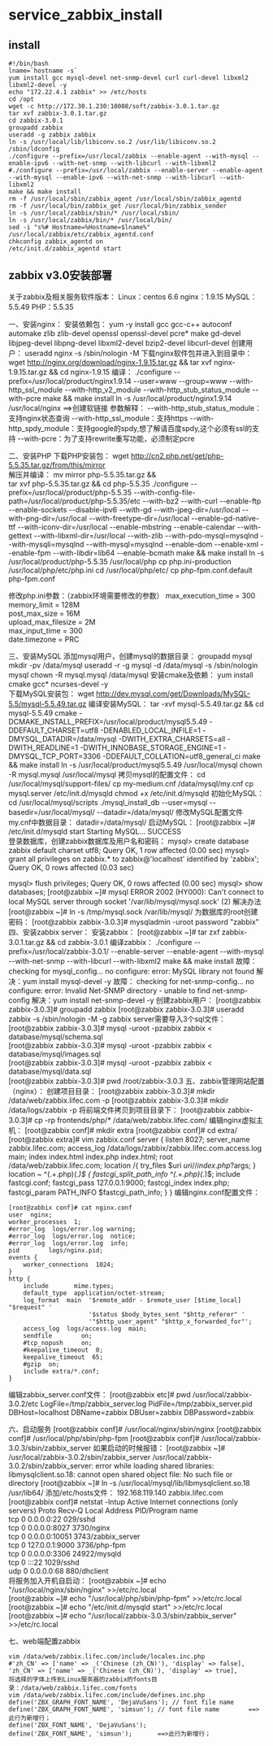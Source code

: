 # service_zabbix_install

## install

```shell
#!/bin/bash
lname=`hostname -s`
yum install gcc mysql-devel net-snmp-devel curl curl-devel libxml2 libxml2-devel -y
echo "172.22.4.1 zabbix" >> /etc/hosts
cd /opt
wget -c http://172.30.1.230:10008/soft/zabbix-3.0.1.tar.gz
tar xvf zabbix-3.0.1.tar.gz
cd zabbix-3.0.1
groupadd zabbix
useradd -g zabbix zabbix
ln -s /usr/local/lib/libiconv.so.2 /usr/lib/libiconv.so.2
/sbin/ldconfig
./configure --prefix=/usr/local/zabbix --enable-agent --with-mysql --enable-ipv6 --with-net-snmp --with-libcurl --with-libxml2
#./configure --prefix=/usr/local/zabbix --enable-server --enable-agent --with-mysql --enable-ipv6 --with-net-snmp --with-libcurl --with-libxml2
make && make install
rm -f /usr/local/sbin/zabbix_agent /usr/local/sbin/zabbix_agentd  
rm -f /usr/local/bin/zabbix_get /usr/local/bin/zabbix_sender  
ln -s /usr/local/zabbix/sbin/* /usr/local/sbin/
ln -s /usr/local/zabbix/bin/* /usr/local/bin/
sed -i "s%# Hostname=%Hostname=$lname%" /usr/local/zabbix/etc/zabbix_agentd.conf
chkconfig zabbix_agentd on
/etc/init.d/zabbix_agentd start
```

## zabbix v3.0安装部署

关于zabbix及相关服务软件版本：
Linux：centos 6.6
nginx：1.9.15
MySQL：5.5.49
PHP：5.5.35  

一、安装nginx：
安装依赖包：
yum -y install gcc gcc-c++ autoconf automake zlib zlib-devel openssl openssl-devel pcre* make gd-devel libjpeg-devel libpng-devel libxml2-devel bzip2-devel libcurl-devel
创建用户：
useradd nginx -s /sbin/nologin -M
下载nginx软件包并进入到目录中：
wget <http://nginx.org/download/nginx-1.9.15.tar.gz> && tar xvf nginx-1.9.15.tar.gz && cd nginx-1.9.15
 编译：
./configure --prefix=/usr/local/product/nginx1.9.14 --user=www --group=www --with-http_ssl_module --with-http_v2_module --with-http_stub_status_module --with-pcre
make && make install
ln -s /usr/local/product/nginx1.9.14 /usr/local/nginx    ==>创建软链接
参数解释：
--with-http_stub_status_module：支持nginx状态查询
--with-http_ssl_module：支持https
--with-http_spdy_module：支持google的spdy,想了解请百度spdy,这个必须有ssl的支持
--with-pcre：为了支持rewrite重写功能，必须制定pcre

二、安装PHP
下载PHP安装包：
wget <http://cn2.php.net/get/php-5.5.35.tar.gz/from/this/mirror>  
解压并编译：
mv mirror php-5.5.35.tar.gz &&  
tar xvf php-5.5.35.tar.gz && cd php-5.5.35
./configure --prefix=/usr/local/product/php-5.5.35 --with-config-file-path=/usr/local/product/php-5.5.35/etc --with-bz2 --with-curl --enable-ftp --enable-sockets --disable-ipv6 --with-gd --with-jpeg-dir=/usr/local --with-png-dir=/usr/local --with-freetype-dir=/usr/local --enable-gd-native-ttf --with-iconv-dir=/usr/local --enable-mbstring --enable-calendar --with-gettext --with-libxml-dir=/usr/local --with-zlib --with-pdo-mysql=mysqlnd --with-mysqli=mysqlnd --with-mysql=mysqlnd --enable-dom --enable-xml --enable-fpm --with-libdir=lib64 --enable-bcmath
make && make install
ln -s /usr/local/product/php-5.5.35 /usr/local/php
cp php.ini-production /usr/local/php/etc/php.ini
cd /usr/local/php/etc/
cp php-fpm.conf.default php-fpm.conf

修改php.ini参数：（zabbix环境需要修改的参数）
max_execution_time = 300  
memory_limit = 128M  
post_max_size = 16M  
upload_max_filesize = 2M  
max_input_time = 300  
date.timezone = PRC  

三、安装MySQL
添加mysql用户，创建mysql的数据目录：
groupadd mysql
mkdir -pv /data/mysql
useradd -r -g mysql -d /data/mysql -s /sbin/nologin mysql
chown -R mysql.mysql /data/mysql
安装cmake及依赖：
yum install cmake gcc* ncurses-devel -y  
下载MySQL安装包：
wget <http://dev.mysql.com/get/Downloads/MySQL-5.5/mysql-5.5.49.tar.gz>
编译安装MySQL：
tar -xvf mysql-5.5.49.tar.gz && cd mysql-5.5.49
cmake -DCMAKE_INSTALL_PREFIX=/usr/local/product/mysql5.5.49 -DDEFAULT_CHARSET=utf8 -DENABLED_LOCAL_INFILE=1 -DMYSQL_DATADIR=/data/mysql -DWITH_EXTRA_CHARSETS=all -DWITH_READLINE=1 -DWITH_INNOBASE_STORAGE_ENGINE=1 -DMYSQL_TCP_PORT=3306 -DDEFAULT_COLLATION=utf8_general_ci
make && make install
ln -s /usr/local/product/mysql5.5.49 /usr/local/mysql
chown -R mysql.mysql /usr/local/mysql
拷贝mysql的配置文件：
cd /usr/local/mysql/support-files/
cp my-medium.cnf /data/mysql/my.cnf
cp mysql.server /etc/init.d/mysqld
chmod +x /etc/init.d/mysqld
初始化MySQL：
cd /usr/local/mysql/scripts
./mysql_install_db --user=mysql --basedir=/usr/local/mysql/ --datadir=/data/mysql/
修改MySQL配置文件my.cnf中数据目录：
datadir=/data/mysql/
启动MySQL：
[root@zabbix ~]# /etc/init.d/mysqld start
Starting MySQL... SUCCESS  
登录数据库，创建zabbix数据库及用户名和密码：
mysql> create database zabbix default charset utf8;
Query OK, 1 row affected (0.00 sec)
mysql> grant all privileges on zabbix.* to zabbix@'localhost' identified by 'zabbix';
Query OK, 0 rows affected (0.03 sec)

mysql> flush privileges;
Query OK, 0 rows affected (0.00 sec)
mysql> show databases;
[root@zabbix ~]# mysql
ERROR 2002 (HY000): Can't connect to local MySQL server through socket '/var/lib/mysql/mysql.sock' (2)
解决办法[root@zabbix ~]# ln -s /tmp/mysql.sock /var/lib/mysql/
为数据库的root创建密码：
[root@zabbix zabbix-3.0.3]# mysqladmin -uroot password  "zabbix"
四、安装zabbix server：
安装zabbix：
[root@zabbix ~]# tar zxf zabbix-3.0.1.tar.gz && cd zabbix-3.0.1
编译zabbix：
./configure --prefix=/usr/local/zabbix-3.0.1/ --enable-server --enable-agent --with-mysql --with-net-snmp --with-libcurl --with-libxml2
make && make install
故障：
checking for mysql_config... no
configure: error: MySQL library not found
解决：yum install mysql-devel -y
故障：
checking for net-snmp-config... no
configure: error: Invalid Net-SNMP directory - unable to find net-snmp-config
解决：yum install net-snmp-devel -y
创建zabbix用户：
[root@zabbix zabbix-3.0.3]# groupadd zabbix
[root@zabbix zabbix-3.0.3]# useradd zabbix -s /sbin/nologin -M -g
zabbix server需要导入3个sql文件：
[root@zabbix zabbix-3.0.3]# mysql -uroot -pzabbix zabbix < database/mysql/schema.sql  
[root@zabbix zabbix-3.0.3]# mysql -uroot -pzabbix zabbix < database/mysql/images.sql  
[root@zabbix zabbix-3.0.3]# mysql -uroot -pzabbix zabbix < database/mysql/data.sql  
[root@zabbix zabbix-3.0.3]# pwd
/root/zabbix-3.0.3
五、zabbix管理网站配置（nginx）：
创建项目目录：
[root@zabbix zabbix-3.0.3]# mkdir /data/web/zabbix.lifec.com -p
[root@zabbix zabbix-3.0.3]# mkdir /data/logs/zabbix -p
 将前端文件拷贝到项目目录下：
[root@zabbix zabbix-3.0.3]# cp -rp frontends/php/* /data/web/zabbix.lifec.com/
编辑nginx虚拟主机：
[root@zabbix conf]# mkdir extra
[root@zabbix conf]# cd extra/
[root@zabbix extra]# vim zabbix.conf
server {
listen 8027;
server_name zabbix.lifec.com;
access_log /data/logs/zabbix/zabbix.lifec.com.access.log main;
index index.html index.php index.html;
root /data/web/zabbix.lifec.com;
location /{
       try_files $uri $uri/ /index.php?$args;
}
location ~ ^(.+.php)(.*)$ {
       fastcgi_split_path_info ^(.+.php)(.*)$;
       include fastcgi.conf;
       fastcgi_pass 127.0.0.1:9000;
       fastcgi_index index.php;
       fastcgi_param PATH_INFO $fastcgi_path_info;
}
}
编辑nginx.conf配置文件：  

```shell
[root@zabbix conf]# cat nginx.conf
user  nginx;
worker_processes  1;
#error_log  logs/error.log warning;
#error_log  logs/error.log  notice;
#error_log  logs/error.log  info;
pid        logs/nginx.pid;
events {
    worker_connections  1024;
}
http {
    include       mime.types;
    default_type  application/octet-stream;
    log_format  main  '$remote_addr - $remote_user [$time_local] "$request" '
                      '$status $body_bytes_sent "$http_referer" '
                      '"$http_user_agent" "$http_x_forwarded_for"';
    access_log  logs/access.log  main;
    sendfile        on;
    #tcp_nopush     on;
    #keepalive_timeout  0;
    keepalive_timeout  65;
    #gzip  on;
    include extra/*.conf;
}  
```

编辑zabbix_server.conf文件：
  [root@zabbix etc]# pwd
  /usr/local/zabbix-3.0.2/etc
LogFile=/tmp/zabbix_server.log
PidFile=/tmp/zabbix_server.pid
DBHost=localhost
DBName=zabbix
DBUser=zabbix
DBPassword=zabbix

六、启动服务
[root@zabbix conf]# /usr/local/nginx/sbin/nginx
[root@zabbix conf]# /usr/local/php/sbin/php-fpm
[root@zabbix conf]# /usr/local/zabbix-3.0.3/sbin/zabbix_server
如果启动的时候报错：
  [root@zabbix ~]# /usr/local/zabbix-3.0.2/sbin/zabbix_server
  /usr/local/zabbix-3.0.2/sbin/zabbix_server: error while loading shared libraries: libmysqlclient.so.18: cannot open shared object file: No such file or directory
  [root@zabbix ~]# ln -s /usr/local/mysql/lib/libmysqlclient.so.18 /usr/lib64/
添加/etc/hosts文件：
192.168.119.140 zabbix.lifec.com
[root@zabbix conf]# netstat -lntup
Active Internet connections (only servers)
Proto Recv-Q Local Address    PID/Program name  
tcp        0 0.0.0.0:22      029/sshd  
tcp        0 0.0.0.0:8027    3730/nginx  
tcp        0 0.0.0.0:10051   3743/zabbix_server  
tcp        0 127.0.0.1:9000  3736/php-fpm  
tcp        0 0.0.0.0:3306    24922/mysqld  
tcp        0 :::22           1029/sshd  
udp       0 0.0.0.0:68       880/dhclient  
将服务加入开机自启动：
[root@zabbix ~]# echo "/usr/local/nginx/sbin/nginx" >>/etc/rc.local  
[root@zabbix ~]# echo "/usr/local/php/sbin/php-fpm" >>/etc/rc.local  
[root@zabbix ~]# echo "/etc/init.d/mysqld start" >>/etc/rc.local
[root@zabbix ~]# echo "/usr/local/zabbix-3.0.3/sbin/zabbix_server" >>/etc/rc.local

七、web端配置zabbix  

```shell
vim /data/web/zabbix.lifec.com/include/locales.inc.php
#'zh_CN' => ['name' => _('Chinese (zh_CN)'), 'display' => false],
'zh_CN' => ['name' => _('Chinese (zh_CN)'), 'display' => true],
将选择的字体上传到Linux服务器的zabbix的fonts目录：/data/web/zabbix.lifec.com/fonts
vim /data/web/zabbix.lifec.com/include/defines.inc.php
define('ZBX_GRAPH_FONT_NAME', 'DejaVuSans'); // font file name
define('ZBX_GRAPH_FONT_NAME', 'simsun'); // font file name        ==>此行为新增行；
define('ZBX_FONT_NAME', 'DejaVuSans');
define('ZBX_FONT_NAME', 'simsun');       ==>此行为新增行；  
```
